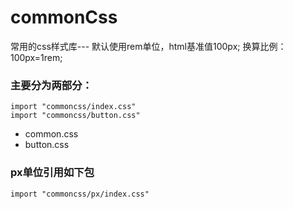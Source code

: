 # commonCss

常用的css样式库---
默认使用rem单位，html基准值100px;
换算比例：100px=1rem;

### 主要分为两部分：
```
import "commoncss/index.css"
import "commoncss/button.css"
```

- common.css 
- button.css 


### px单位引用如下包
```
import "commoncss/px/index.css"
```

